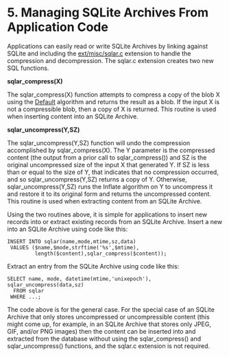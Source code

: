 # 5\. Managing SQLite Archives From Application Code



Applications can easily read or write SQLite Archives by linking against
SQLite and including the
[ext/misc/sqlar.c](https://sqlite.org/src/file/ext/misc/sqlar.c) extension
to handle the compression and decompression. The sqlar.c extension
creates two new SQL functions.




**sqlar\_compress(X)**

The sqlar\_compress(X) function attempts to compress a copy of the
blob X using the [Default](https://zlib.net/) algorithm and returns the
result as a blob. If the input X is not a compressible blob, then
a copy of X is returned. This routine is used when inserting content
into an SQLite Archive.


**sqlar\_uncompress(Y,SZ)**

The sqlar\_uncompress(Y,SZ) function will undo the compression accomplished
by sqlar\_compress(X). The Y parameter is the compressed content (the output
from a prior call to sqlar\_compress()) and SZ is the original uncompressed
size of the input X that generated Y. If SZ is less than or equal to the
size of Y, that indicates that no compression occurred, and so
sqlar\_uncompress(Y,SZ) returns a copy of Y. Otherwise, sqlar\_uncompress(Y,SZ)
runs the Inflate algorithm on Y to uncompress it and restore it to its
original form and returns the uncompressed content.
This routine is used when extracting content from an SQLite Archive.




Using the two routines above, it is simple for applications to insert
new records into or extract existing records from an SQLite Archive.
Insert a new into an SQLite Archive using code like this:




```
INSERT INTO sqlar(name,mode,mtime,sz,data)
 VALUES ($name,$mode,strftime('%s',$mtime),
         length($content),sqlar_compress($content));

```


Extract an entry from the SQLite Archive using code like this:




```
SELECT name, mode, datetime(mtime,'unixepoch'), sqlar_uncompress(data,sz)
  FROM sqlar
 WHERE ...;

```


The code above is for the general case. For the special case of an
SQLite Archive that only stores uncompressed or uncompressible content
(this might come up, for example, in an SQLite Archive that stores only
JPEG, GIF, and/or PNG images) then the content can be inserted into
and extracted from the database without using the sqlar\_compress()
and sqlar\_uncompress() functions, and the sqlar.c extension is not
required.



